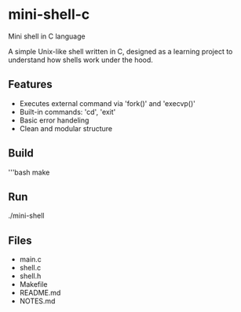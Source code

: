 # mini-shell-c
Mini shell in C language

A simple Unix-like shell written in C, designed as a learning project to understand how shells work under the hood.

## Features
- Executes external command via 'fork()' and 'execvp()'
- Built-in commands: 'cd', 'exit'
- Basic error handeling
- Clean and modular structure

## Build

'''bash
make

## Run

./mini-shell

## Files

- main.c
- shell.c
- shell.h
- Makefile
- README.md
- NOTES.md
